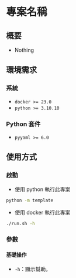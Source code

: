 # 專案名稱
## 概要
- Nothing

## 環境需求
### 系統
- `docker >= 23.0`
- `python >= 3.10.10`

### Python 套件
- `pyyaml >= 6.0`

## 使用方式
### 啟動
- 使用 python 執行此專案
```sh
python -m template
```

- 使用 docker 執行此專案
```sh
./run.sh -h
```
### 參數

#### 基礎操作
- `-h`：顯示幫助。

